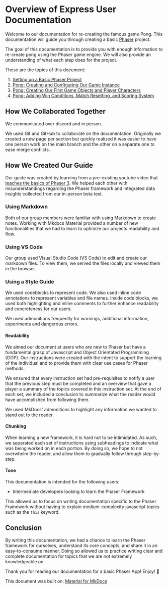 # Overview of Express User Documentation

Welcome to our documentation for re-creating the famous game Pong. This documentation will guide you through creating a basic [Phaser](https://phaser.io/) project.

The goal of this documentation is to provide you with enough information to re-create pong using the Phaser game engine. We will also provide an understanding of what each step does for the project.

These are the topics of this document:

1. [Setting up a Basic Phaser Project](./docs/01-setting-up.md)
2. [Pong: Creating and Configuring Our Game Instance ](./docs/02-configuring-creating-game-instance.md)
3. [Pong: Creating Our First Game Objects and Player Characters](./docs/03-creating-game-objects.md)
4. [Pong: Adding Win Conditions, Match Resetting, and Scoring System](./docs/04-final-features.md)


## How We Collaborated Together

We communicated over discord and in person.

We used Git and GitHub to collaborate on the documentation. Originally we created a new page per section but quickly realized it was easier to have one person work on the main branch and the other on a separate one to ease merge conflicts.

## How We Created Our Guide

Our guide was created by learning from a pre-existing youtube video that [teaches the basics of Phaser 3](https://www.youtube.com/watch?v=itXXERREvx8&t=1662s&pp=ygUNcG9uZyB0dXRvcmlhbA%3D%3D). We helped each other with misunderstandings regarding the Phaser framework and integrated data insights collected from our in-person beta test.

### Using Markdown

Both of our group members were familiar with using Markdown to create notes. Working with Mkdocs Material provided a number of new functionalities that we had to learn to optimize our projects readability and flow.

### Using VS Code

Our group used Visual Studio Code (VS Code) to edit and create our markdown files. To view them, we served the files locally and viewed them in the browser.

### Using a Style Guide

We used codeblocks to represent code. We also used inline code annotations to represent variables and file names. Inside code blocks, we used both highlighting and inline comments to further enhance readability and concreteness for our users.

We used admonitions frequently for warnings, additional information, experiments and dangerous errors.

#### Readability

We aimed our document at users who are new to Phaser but have a fundamental grasp of Javascript and Object Orientated Programming (OOP). Our instructions were created with the intent to support the learning of the individual and to provide them with clear use cases for Phaser methods.

We ensured that every instruction set had pre-requisites to notify a user that the previous step must be completed and an overview that gave a player a summary of the topics covered in this instruction set. At the end of each set, we included a conclusion to summarize what the reader would have accomplished from following them.

We used MkDocs' admonitions to highlight any information we wanted to stand out to the reader.


#### Chunking

When learning a new framework, it is hard not to be intimidated. As such, we separated each set of instructions using subheadings to indicate what was being worked on in each portion. By doing so, we hope to not overwhelm the reader, and allow them to gradually follow through step-by-step.

#### Tone

This documentation is intended for the following users:

- Intermediate developers looking to learn the Phaser Framework

This allowed us to focus on writing documentation specific to the Phaser Framework without having to explain medium-complexity javascript topics such as the `this` keyword.

## Conclusion

By writing this documentation, we had a chance to learn the Phaser framework for ourselves, understand its core concepts, and share it in an easy-to-consume manner. Doing so allowed us to practice writing clear and complete documentation for topics that we are not extremely knowledgeable on.

Thank you for reading our documentation for a basic Phaser App! Enjoy! :tada:


This document was built on: [Material for MkDocs](https://github.com/squidfunk/mkdocs-material)
